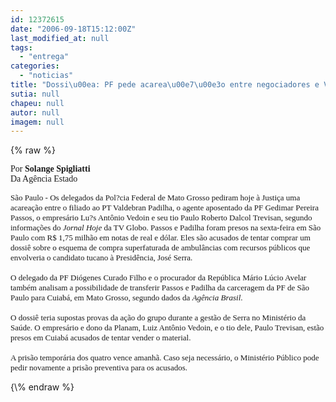 ```yaml
---
id: 12372615
date: "2006-09-18T15:12:00Z"
last_modified_at: null
tags:
  - "entrega"
categories:
  - "noticias"
title: "Dossi\u00ea: PF pede acarea\u00e7\u00e3o entre negociadores e Vedoin"
sutia: null
chapeu: null
autor: null
imagem: null
---
```

{\% raw %}
<p><P><FONT face=Verdana>Por<STRONG> Solange Spigliatti<BR></STRONG>Da Agência Estado</FONT></P><FONT face=Verdana size=2></p>
<p><P>São Paulo - Os delegados da Pol?cia Federal de Mato Grosso pediram hoje à Justiça uma acareação entre o filiado ao PT Valdebran Padilha, o agente aposentado da PF Gedimar Pereira Passos, o empresário Lu?s Antônio Vedoin e seu tio Paulo Roberto Dalcol Trevisan, segundo informações do <I>Jornal Hoje</I> da TV Globo. Passos e Padilha foram presos na sexta-feira em São Paulo com R$ 1,75 milhão em notas de real e dólar. Eles são acusados de tentar comprar um dossiê sobre o esquema de compra superfaturada de ambulâncias com recursos públicos que envolveria o candidato tucano à Presidência, José Serra.<BR><BR>O delegado da PF Diógenes Curado Filho e o procurador da República Mário Lúcio Avelar também analisam a possibilidade de transferir Passos e Padilha da carceragem da PF de São Paulo para Cuiabá, em Mato Grosso, segundo dados da <I>Agência Brasil</I>.<BR><BR>O dossiê teria supostas provas da ação do grupo durante a gestão de Serra no Ministério da Saúde. O empresário e dono da Planam, Luiz Antônio Vedoin, e o tio dele, Paulo Trevisan, estão presos em Cuiabá acusados de tentar vender o material.<BR><BR>A prisão temporária dos quatro vence amanhã. Caso seja necessário, o Ministério Público pode pedir novamente a prisão preventiva para os acusados.</P></FONT> </p>
{\% endraw %}